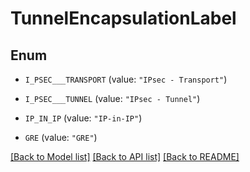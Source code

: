 # TunnelEncapsulationLabel

## Enum


* `I_PSEC___TRANSPORT` (value: `"IPsec - Transport"`)

* `I_PSEC___TUNNEL` (value: `"IPsec - Tunnel"`)

* `IP_IN_IP` (value: `"IP-in-IP"`)

* `GRE` (value: `"GRE"`)


[[Back to Model list]](../README.md#documentation-for-models) [[Back to API list]](../README.md#documentation-for-api-endpoints) [[Back to README]](../README.md)


